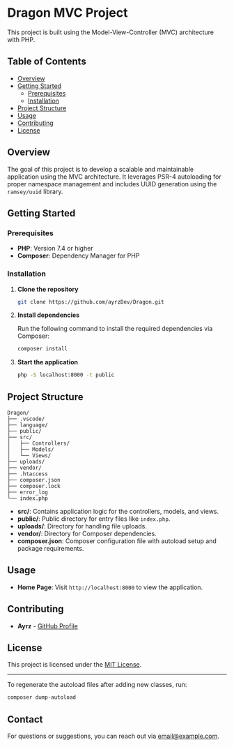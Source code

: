 
# Dragon MVC Project

This project is built using the Model-View-Controller (MVC) architecture with PHP.

## Table of Contents

- [Overview](#overview)
- [Getting Started](#getting-started)
  - [Prerequisites](#prerequisites)
  - [Installation](#installation)
- [Project Structure](#project-structure)
- [Usage](#usage)
- [Contributing](#contributing)
- [License](#license)

## Overview

The goal of this project is to develop a scalable and maintainable application using the MVC architecture. It leverages PSR-4 autoloading for proper namespace management and includes UUID generation using the `ramsey/uuid` library.

## Getting Started

### Prerequisites

- **PHP**: Version 7.4 or higher
- **Composer**: Dependency Manager for PHP

### Installation

1. **Clone the repository**

   ```bash
   git clone https://github.com/ayrzDev/Dragon.git
   ```

2. **Install dependencies**

   Run the following command to install the required dependencies via Composer:

   ```bash
   composer install
   ```

3. **Start the application**

   ```bash
   php -S localhost:8000 -t public
   ```

## Project Structure

```
Dragon/
├── .vscode/
├── language/
├── public/
├── src/
│   ├── Controllers/
│   ├── Models/
│   └── Views/
├── uploads/
├── vendor/
├── .htaccess
├── composer.json
├── composer.lock
├── error_log
└── index.php
```

- **src/**: Contains application logic for the controllers, models, and views.
- **public/**: Public directory for entry files like `index.php`.
- **uploads/**: Directory for handling file uploads.
- **vendor/**: Directory for Composer dependencies.
- **composer.json**: Composer configuration file with autoload setup and package requirements.

## Usage

- **Home Page**: Visit `http://localhost:8000` to view the application.

## Contributing

- **Ayrz** - [GitHub Profile](https://github.com/ayrzDev)

## License

This project is licensed under the [MIT License](LICENSE).

---

To regenerate the autoload files after adding new classes, run:

```bash
composer dump-autoload
```

## Contact

For questions or suggestions, you can reach out via [email@example.com](mailto:email@example.com).
